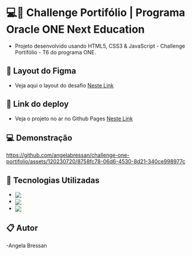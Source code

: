 # 💻🚀 Challenge Portifólio | Programa Oracle ONE Next Education


- Projeto desenvolvido usando HTML5, CSS3 & JavaScript - Challenge Portifólio - T6 do programa ONE.


 ## 🚀 Layout do Figma
- Veja aqui o layout do desafio [Neste Link](https://www.figma.com/file/Mv4mSxBHzB5caI7bW2tLv6/Challenge-Front-end-Portf%C3%B3lio?type=design&node-id=0-1&mode=design&t=s6t0EvTFgrd1ifeX-0)



 ## 🔗 Link do deploy
- Veja o projeto no ar no Github Pages [Neste Link](https://angelabressan.github.io/challenge-one-portifolio/)



 ## 💻 Demonstração

 
https://github.com/angelabressan/challenge-one-portifolio/assets/120230720/8758fc78-06d6-4530-8d21-340ce998977c


 ## 🚀 Tecnologias Utilizadas

- <img align="center" src="https://img.shields.io/badge/HTML5-E34F26?style=for-the-badge&logo=html5&logoColor=white">
- <img align="center" src="https://img.shields.io/badge/CSS3-1572B6?style=for-the-badge&logo=css3&logoColor=white">
- <img align="center" src="https://img.shields.io/badge/JavaScript-323330?style=for-the-badge&logo=javascript&logoColor=F7DF1E">


 ## 📋 Autor
-Angela Bressan
